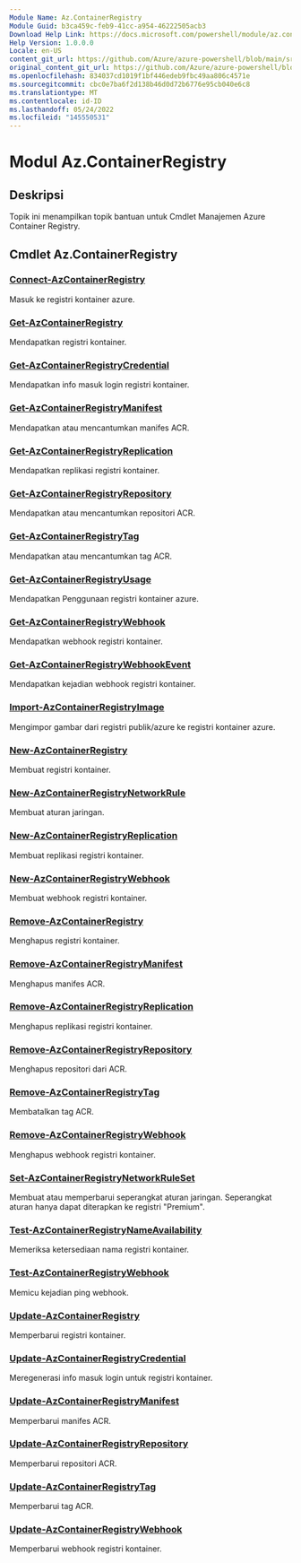 ```yaml
---
Module Name: Az.ContainerRegistry
Module Guid: b3ca459c-feb9-41cc-a954-46222505acb3
Download Help Link: https://docs.microsoft.com/powershell/module/az.containerregistry
Help Version: 1.0.0.0
Locale: en-US
content_git_url: https://github.com/Azure/azure-powershell/blob/main/src/ContainerRegistry/ContainerRegistry/help/Az.ContainerRegistry.md
original_content_git_url: https://github.com/Azure/azure-powershell/blob/main/src/ContainerRegistry/ContainerRegistry/help/Az.ContainerRegistry.md
ms.openlocfilehash: 834037cd1019f1bf446edeb9fbc49aa806c4571e
ms.sourcegitcommit: cbc0e7ba6f2d138b46d0d72b6776e95cb040e6c8
ms.translationtype: MT
ms.contentlocale: id-ID
ms.lasthandoff: 05/24/2022
ms.locfileid: "145550531"
---
```

# Modul Az.ContainerRegistry
## Deskripsi
Topik ini menampilkan topik bantuan untuk Cmdlet Manajemen Azure Container Registry.

## Cmdlet Az.ContainerRegistry
### [Connect-AzContainerRegistry](Connect-AzContainerRegistry.md)
Masuk ke registri kontainer azure.

### [Get-AzContainerRegistry](Get-AzContainerRegistry.md)
Mendapatkan registri kontainer.

### [Get-AzContainerRegistryCredential](Get-AzContainerRegistryCredential.md)
Mendapatkan info masuk login registri kontainer.

### [Get-AzContainerRegistryManifest](Get-AzContainerRegistryManifest.md)
Mendapatkan atau mencantumkan manifes ACR. 

### [Get-AzContainerRegistryReplication](Get-AzContainerRegistryReplication.md)
Mendapatkan replikasi registri kontainer.

### [Get-AzContainerRegistryRepository](Get-AzContainerRegistryRepository.md)
Mendapatkan atau mencantumkan repositori ACR.

### [Get-AzContainerRegistryTag](Get-AzContainerRegistryTag.md)
Mendapatkan atau mencantumkan tag ACR. 

### [Get-AzContainerRegistryUsage](Get-AzContainerRegistryUsage.md)
Mendapatkan Penggunaan registri kontainer azure.

### [Get-AzContainerRegistryWebhook](Get-AzContainerRegistryWebhook.md)
Mendapatkan webhook registri kontainer.

### [Get-AzContainerRegistryWebhookEvent](Get-AzContainerRegistryWebhookEvent.md)
Mendapatkan kejadian webhook registri kontainer.

### [Import-AzContainerRegistryImage](Import-AzContainerRegistryImage.md)
Mengimpor gambar dari registri publik/azure ke registri kontainer azure.

### [New-AzContainerRegistry](New-AzContainerRegistry.md)
Membuat registri kontainer.

### [New-AzContainerRegistryNetworkRule](New-AzContainerRegistryNetworkRule.md)
Membuat aturan jaringan.

### [New-AzContainerRegistryReplication](New-AzContainerRegistryReplication.md)
Membuat replikasi registri kontainer.

### [New-AzContainerRegistryWebhook](New-AzContainerRegistryWebhook.md)
Membuat webhook registri kontainer.

### [Remove-AzContainerRegistry](Remove-AzContainerRegistry.md)
Menghapus registri kontainer.

### [Remove-AzContainerRegistryManifest](Remove-AzContainerRegistryManifest.md)
Menghapus manifes ACR. 

### [Remove-AzContainerRegistryReplication](Remove-AzContainerRegistryReplication.md)
Menghapus replikasi registri kontainer.

### [Remove-AzContainerRegistryRepository](Remove-AzContainerRegistryRepository.md)
Menghapus repositori dari ACR.

### [Remove-AzContainerRegistryTag](Remove-AzContainerRegistryTag.md)
Membatalkan tag ACR.

### [Remove-AzContainerRegistryWebhook](Remove-AzContainerRegistryWebhook.md)
Menghapus webhook registri kontainer.

### [Set-AzContainerRegistryNetworkRuleSet](Set-AzContainerRegistryNetworkRuleSet.md)
Membuat atau memperbarui seperangkat aturan jaringan. Seperangkat aturan hanya dapat diterapkan ke registri "Premium".

### [Test-AzContainerRegistryNameAvailability](Test-AzContainerRegistryNameAvailability.md)
Memeriksa ketersediaan nama registri kontainer.

### [Test-AzContainerRegistryWebhook](Test-AzContainerRegistryWebhook.md)
Memicu kejadian ping webhook.

### [Update-AzContainerRegistry](Update-AzContainerRegistry.md)
Memperbarui registri kontainer.

### [Update-AzContainerRegistryCredential](Update-AzContainerRegistryCredential.md)
Meregenerasi info masuk login untuk registri kontainer.

### [Update-AzContainerRegistryManifest](Update-AzContainerRegistryManifest.md)
Memperbarui manifes ACR. 

### [Update-AzContainerRegistryRepository](Update-AzContainerRegistryRepository.md)
Memperbarui repositori ACR.

### [Update-AzContainerRegistryTag](Update-AzContainerRegistryTag.md)
Memperbarui tag ACR.

### [Update-AzContainerRegistryWebhook](Update-AzContainerRegistryWebhook.md)
Memperbarui webhook registri kontainer.

